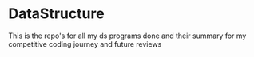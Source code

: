 # DataStructure
This is the repo's for all my ds programs done and their summary for my competitive coding journey and future reviews
